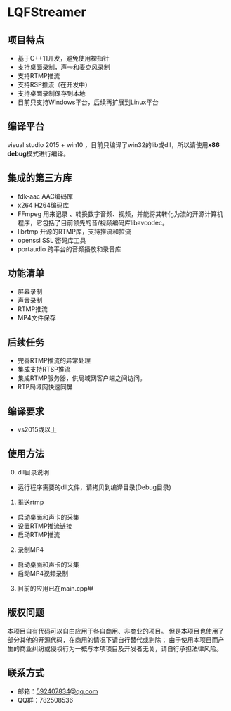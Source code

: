 # LQFStreamer
## 项目特点
- 基于C++11开发，避免使用裸指针
- 支持桌面录制，声卡和麦克风录制
- 支持RTMP推流
- 支持RSP推流（在开发中）
- 支持桌面录制保存到本地
- 目前只支持Windows平台，后续再扩展到Linux平台

## 编译平台
visual studio 2015 + win10 ，目前只编译了win32的lib或dll，所以请使用**x86 debug**模式进行编译。

## 集成的第三方库
- fdk-aac  AAC编码库
- x264      H264编码库
- FFmpeg 用来记录  、转换数字音频、视频，并能将其转化为流的开源计算机程序，它包括了目前领先的音/视频编码库libavcodec。
- librtmp 开源的RTMP库，支持推流和拉流
- openssl   SSL 密码库工具
- portaudio 跨平台的音频播放和录音库

## 功能清单
- 屏幕录制
- 声音录制
- RTMP推流
- MP4文件保存

## 后续任务
- 完善RTMP推流的异常处理
- 集成支持RTSP推流
- 集成RTMP服务器，供局域网客户端之间访问。
- RTP局域网快速同屏

## 编译要求
- vs2015或以上

## 使用方法
0. dll目录说明
- 运行程序需要的dll文件，请拷贝到编译目录(Debug目录)
1. 推送rtmp
- 启动桌面和声卡的采集
- 设置RTMP推流链接
- 启动RTMP推流

2. 录制MP4
- 启动桌面和声卡的采集
- 启动MP4视频录制

3. 目前的应用已在main.cpp里

## 版权问题

本项目自有代码可以自由应用于各自商用、非商业的项目。
但是本项目也使用了部分其他的开源代码，在商用的情况下请自行替代或剔除；
由于使用本项目而产生的商业纠纷或侵权行为一概与本项项目及开发者无关，请自行承担法律风险。

## 联系方式
 - 邮箱：<592407834@qq.com>
 - QQ群：782508536